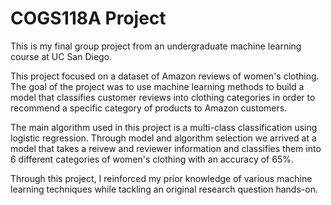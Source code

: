 # COGS118A Project
This is my final group project from an undergraduate machine learning course at UC San Diego.

This project focused on a dataset of Amazon reviews of women's clothing. The goal of the project was to use machine learning methods to build a model that classifies customer reviews into clothing categories in order to recommend a specific category of products to Amazon customers.

The main algorithm used in this project is a multi-class classification using logistic regression. Through model and algorithm selection we arrived at a model that takes a reivew and reviewer information and classifies them into 6 different categories of women's clothing with an accuracy of 65%.

Through this project, I reinforced my prior knowledge of various machine learning techniques while tackling an original research question hands-on.
